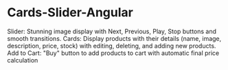# Cards-Slider-Angular
Slider: Stunning image display with Next, Previous, Play, Stop buttons and smooth transitions. Cards: Display products with their details (name, image, description, price, stock) with editing, deleting, and adding new products. Add to Cart: "Buy" button to add products to cart with automatic final price calculation
